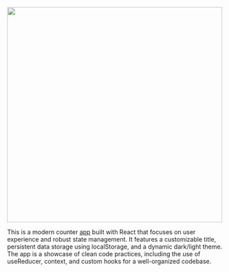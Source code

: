 <img src="https://henryegloff.com/media/simple-counter-app-design.jpg" width="500" />
<br />

This is a modern counter <a target="_blank" href="https://yusuf-youth.github.io/Counter-Pro/">app</a> built with React that focuses on user experience and robust state management. It features a customizable title, persistent data storage using localStorage, and a dynamic dark/light theme. The app is a showcase of clean code practices, including the use of useReducer, context, and custom hooks for a well-organized codebase.

